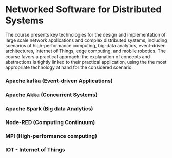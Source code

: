 # Networked Software for Distributed Systems
The course presents key technologies for the design and implementation of large scale network applications and complex distributed systems, 
including scenarios of high-performance computing, big-data analytics, event-driven architectures, Internet of Things, edge computing, and mobile robotics. 
The course favors a practical approach: the explanation of concepts and abstractions is tightly linked to their practical application, 
using the the most appropriate technology at hand for the considered scenario.

### Apache kafka (Event-driven Applications)


### Apache Akka (Concurrent Systems)


### Apache Spark (Big data Analytics)


### Node-RED (Computing Continuum)


### MPI (High-performance computing)


### IOT - Internet of Things
